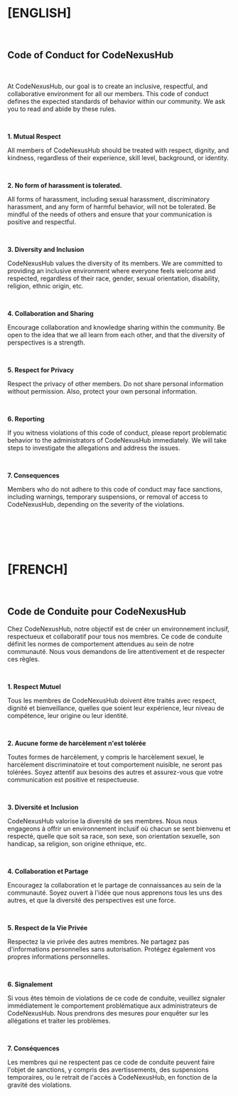 # [ENGLISH]
<br clear="both">


## Code of Conduct for CodeNexusHub

<br clear="both">


At CodeNexusHub, our goal is to create an inclusive, respectful, and collaborative environment for all our members. This code of conduct defines the expected standards of behavior within our community. We ask you to read and abide by these rules.

<br clear="both">

**1. Mutual Respect**

All members of CodeNexusHub should be treated with respect, dignity, and kindness, regardless of their experience, skill level, background, or identity.


<br clear="both">

**2. No form of harassment is tolerated.**

All forms of harassment, including sexual harassment, discriminatory harassment, and any form of harmful behavior, will not be tolerated. Be mindful of the needs of others and ensure that your communication is positive and respectful.

<br clear="both">

**3. Diversity and Inclusion**

CodeNexusHub values the diversity of its members. We are committed to providing an inclusive environment where everyone feels welcome and respected, regardless of their race, gender, sexual orientation, disability, religion, ethnic origin, etc.

<br clear="both">

**4. Collaboration and Sharing**

Encourage collaboration and knowledge sharing within the community. Be open to the idea that we all learn from each other, and that the diversity of perspectives is a strength.

<br clear="both">

**5. Respect for Privacy**

Respect the privacy of other members. Do not share personal information without permission. Also, protect your own personal information.

<br clear="both">

**6. Reporting**

If you witness violations of this code of conduct, please report problematic behavior to the administrators of CodeNexusHub immediately. We will take steps to investigate the allegations and address the issues.

<br clear="both">

**7. Consequences**

Members who do not adhere to this code of conduct may face sanctions, including warnings, temporary suspensions, or removal of access to CodeNexusHub, depending on the severity of the violations.

<br clear="both">
<br clear="both">
<br clear="both">
<br clear="both">



# [FRENCH]
<br clear="both">

## Code de Conduite pour CodeNexusHub

Chez CodeNexusHub, notre objectif est de créer un environnement inclusif, respectueux et collaboratif pour tous nos membres. Ce code de conduite définit les normes de comportement attendues au sein de notre communauté. Nous vous demandons de lire attentivement et de respecter ces règles.

<br clear="both">

**1. Respect Mutuel**

Tous les membres de CodeNexusHub doivent être traités avec respect, dignité et bienveillance, quelles que soient leur expérience, leur niveau de compétence, leur origine ou leur identité.

<br clear="both">

**2. Aucune forme de harcèlement n'est tolérée**

Toutes formes de harcèlement, y compris le harcèlement sexuel, le harcèlement discriminatoire et tout comportement nuisible, ne seront pas tolérées. Soyez attentif aux besoins des autres et assurez-vous que votre communication est positive et respectueuse.

<br clear="both">

**3. Diversité et Inclusion**

CodeNexusHub valorise la diversité de ses membres. Nous nous engageons à offrir un environnement inclusif où chacun se sent bienvenu et respecté, quelle que soit sa race, son sexe, son orientation sexuelle, son handicap, sa religion, son origine ethnique, etc.

<br clear="both">

**4. Collaboration et Partage**

Encouragez la collaboration et le partage de connaissances au sein de la communauté. Soyez ouvert à l'idée que nous apprenons tous les uns des autres, et que la diversité des perspectives est une force.

<br clear="both">

**5. Respect de la Vie Privée**

Respectez la vie privée des autres membres. Ne partagez pas d'informations personnelles sans autorisation. Protégez également vos propres informations personnelles.

<br clear="both">

**6. Signalement**

Si vous êtes témoin de violations de ce code de conduite, veuillez signaler immédiatement le comportement problématique aux administrateurs de CodeNexusHub. Nous prendrons des mesures pour enquêter sur les allégations et traiter les problèmes.

<br clear="both">

**7. Conséquences**

Les membres qui ne respectent pas ce code de conduite peuvent faire l'objet de sanctions, y compris des avertissements, des suspensions temporaires, ou le retrait de l'accès à CodeNexusHub, en fonction de la gravité des violations.
